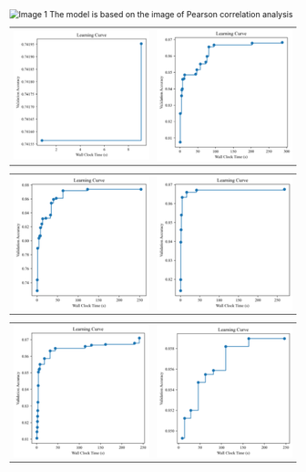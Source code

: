 <td><img src="[path/to/your/image1.png](https://github.com/xccuse/FLAML-landslide-map/blob/main/fig/Figure%206.png)" alt="Image 1" width="400"></td>
The model is based on the image of Pearson correlation analysis
<table>
    <td><img src="https://github.com/xccuse/FLAML-landslide-map/blob/main/fig/Figure%207a.png" alt="Image 1"></td>
    <td><img src="https://github.com/xccuse/FLAML-landslide-map/blob/main/fig/Figure%207b.png" alt="Image 2"></td>
</table>
<table>
    <td><img src="https://github.com/xccuse/FLAML-landslide-map/blob/main/fig/Figure%207c.png" alt="Image 1"></td>
    <td><img src="https://github.com/xccuse/FLAML-landslide-map/blob/main/fig/Figure%207d.png" alt="Image 2"></td>
</table>
<table>
    <td><img src="https://github.com/xccuse/FLAML-landslide-map/blob/main/fig/Figure%207e.png" alt="Image 1"></td>
    <td><img src="https://github.com/xccuse/FLAML-landslide-map/blob/main/fig/Figure%207f.png" alt="Image 2"></td>
</table>
